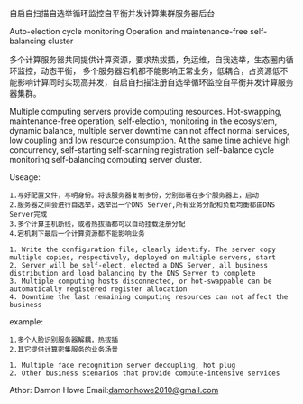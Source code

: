 自启自扫描自选举循环监控自平衡并发计算集群服务器后台

Auto-election cycle monitoring Operation and maintenance-free self-balancing cluster 

多个计算服务器共同提供计算资源，要求热拔插，免运维，自我选举，生态圈内循环监控，动态平衡， 多个服务器宕机都不能影响正常业务，低耦合，占资源低不能影响计算同时实现高并发，自启自扫描注册自选举循环监控自平衡并发计算服务器集群。

Multiple computing servers provide computing resources. Hot-swapping, maintenance-free operation, self-election, monitoring in the ecosystem, dynamic balance, multiple server downtime can not affect normal services, low coupling and low resource consumption. At the same time achieve high concurrency, self-starting self-scanning registration self-balance cycle monitoring self-balancing computing server cluster.

Useage: 

    1.写好配置文件，写明身份。将该服务器复制多份，分别部署在多个服务器上，启动 
    2.服务器之间会进行自选举，选举出一个DNS Server,所有业务分配和负载均衡都由DNS Server完成 
    3.多个计算主机断线，或者热拔插都可以自动挂载注册分配 
    4.宕机剩下最后一个计算资源都不能影响业务

    1. Write the configuration file, clearly identify. The server copy multiple copies, respectively, deployed on multiple servers, start
    2. Server will be self-elect, elected a DNS Server, all business distribution and load balancing by the DNS Server to complete
    3. Multiple computing hosts disconnected, or hot-swappable can be automatically registered register allocation
    4. Downtime the last remaining computing resources can not affect the business

example:

    1.多个人脸识别服务器解耦，热拔插
    2.其它提供计算密集服务的业务场景

    1. Multiple face recognition server decoupling, hot plug
    2. Other business scenarios that provide compute-intensive services


Athor: Damon Howe 
Email:damonhowe2010@gmail.com
